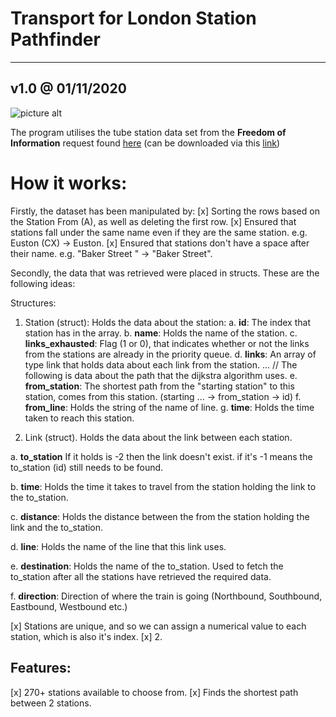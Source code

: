 # Transport for London Station Pathfinder #
---
## v1.0 @ 01/11/2020
![picture alt](https://i.ibb.co/D1jGdsm/tfl-logo3.png "TFL")

The program utilises the tube station data set from the __Freedom of Information__ request found [here](https://www.whatdotheyknow.com/request/distance_between_adjacent_underg#incoming-5516) (can be downloaded via this [link](https://www.whatdotheyknow.com/request/1779/response/5516/attach/3/Inter%20station%20database.xls?cookie_passthrough=1))

# How it works:
Firstly, the dataset has been manipulated by:
[x] Sorting the rows based on the Station From (A), as well as deleting the first row.
[x] Ensured that stations fall under the same name even if they are the same station. e.g. Euston (CX) → Euston.
[x] Ensured that stations don't have a space after their name. e.g. "Baker Street " → "Baker Street".



Secondly, the data that was retrieved were placed in structs. These are the following ideas:

Structures:

1. Station (struct): Holds the data about the station:
a.     **id**: The index that station has in the array.
b. **name**: Holds the name of the station.
c.    **links_exhausted**: Flag (1 or 0), that indicates whether or not the links from the stations are already in the priority queue.
d.    **links**: An array of type link that holds data about each link from the station.
... // The following is data about the path that the dijkstra algorithm uses.
e. **from_station**: The shortest path from the "starting station" to this station, comes from this station. (starting  ... → from_station → id) 
f.   **from_line**: Holds the string of the name of line.
g.  **time**: Holds the time taken to reach this station.

2. Link (struct). Holds the data about the link between each station.

a.    **to_station** If it holds is -2 then the link doesn't exist. if it's -1 means the to_station (id) still needs to be found.

b.    **time**: Holds the time it takes to travel from the station holding the link to the to_station.

c.    **distance**: Holds the distance between the from the station holding the link and the to_station.

d.    **line**: Holds the name of the line that this link uses.

e.    **destination**: Holds the name of the to_station. Used to fetch the to_station after all the stations have retrieved the required data.

f.    **direction**: Direction of where the train is going (Northbound, Southbound, Eastbound, Westbound etc.)




[x] Stations are unique, and so we can assign a numerical value to each station, which is also it's index.
[x]
2. 

Features:
-------- 
[x] 270+ stations available to choose from.
[x] Finds the shortest path between 2 stations.



    



